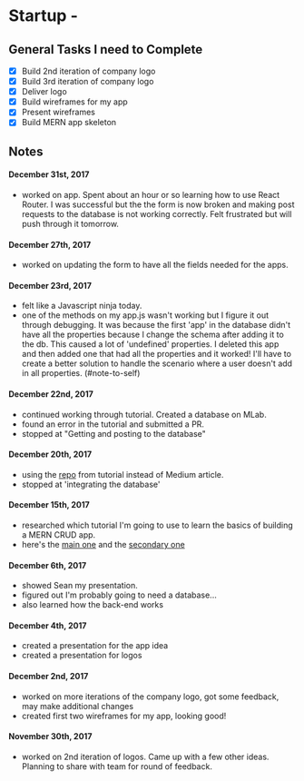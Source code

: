 # Startup -  

## General Tasks I need to Complete
- [X] Build 2nd iteration of company logo
- [X] Build 3rd iteration of company logo
- [X] Deliver logo
- [X] Build wireframes for my app
- [X] Present wireframes
- [X] Build MERN app skeleton

## Notes

#### December 31st, 2017
- worked on app. Spent about an hour or so learning how to use React Router. I was successful but the the form is now broken and making post requests to the database is not working correctly. Felt frustrated but will push through it tomorrow.

#### December 27th, 2017
- worked on updating the form to have all the fields needed for the apps.

#### December 23rd, 2017
- felt like a Javascript ninja today.
- one of the methods on my app.js wasn't working but I figure it out through debugging. It was because the first 'app' in the database didn't have all the properties because I change the schema after adding it to the db. This caused a lot of 'undefined' properties. I deleted this app and then added one that had all the properties and it worked! I'll have to create a better solution to handle the scenario where a user doesn't add in all properties. (#note-to-self)

#### December 22nd, 2017
- continued working through tutorial. Created a database on MLab. 
- found an error in the tutorial and submitted a PR.
- stopped at "Getting and posting to the database"

#### December 20th, 2017
- using the [repo](https://github.com/bryantheastronaut/mernCommentBox) from tutorial instead of Medium article.
- stopped at 'integrating the database'


#### December 15th, 2017
- researched which tutorial I'm going to use to learn the basics of building a MERN CRUD app.
- here's the [main one](https://medium.com/@bryantheastronaut/react-getting-started-the-mern-stack-tutorial-feat-es6-de1a2886be50) and the [secondary one](https://hashnode.com/post/react-tutorial-using-mern-stack-ciiyus9m700qqge53mer0isxz)

#### December 6th, 2017
- showed Sean my presentation. 
- figured out I'm probably going to need a database...
- also learned how the back-end works


#### December 4th, 2017
- created a presentation for the app idea
- created a presentation for logos

#### December 2nd, 2017
- worked on more iterations of the company logo, got some feedback, may make additional changes
- created first two wireframes for my app, looking good!

#### November 30th, 2017
- worked on 2nd iteration of logos. Came up with a few other ideas. Planning to share with team for round of feedback. 
 
